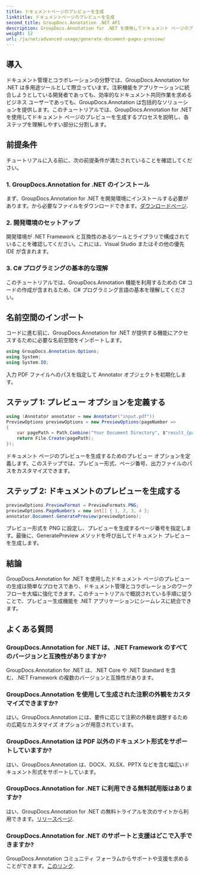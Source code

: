 ```yaml
---
title: ドキュメントページのプレビューを生成
linktitle: ドキュメントページのプレビューを生成
second_title: GroupDocs.Annotation .NET API
description: GroupDocs.Annotation for .NET を使用してドキュメント ページのプレビューを効率的に生成する方法を学びます。この包括的な機能により、ドキュメント管理ワークフローを強化します。
weight: 12
url: /ja/net/advanced-usage/generate-document-pages-preview/
---
```

## 導入
ドキュメント管理とコラボレーションの分野では、GroupDocs.Annotation for .NET は多用途ツールとして際立っています。注釈機能をアプリケーションに統合しようとしている開発者であっても、効率的なドキュメント共同作業を求めるビジネス ユーザーであっても、GroupDocs.Annotation は包括的なソリューションを提供します。このチュートリアルでは、GroupDocs.Annotation for .NET を使用してドキュメント ページのプレビューを生成するプロセスを説明し、各ステップを理解しやすい部分に分割します。
## 前提条件
チュートリアルに入る前に、次の前提条件が満たされていることを確認してください。
### 1. GroupDocs.Annotation for .NET のインストール
まず、GroupDocs.Annotation for .NET を開発環境にインストールする必要があります。から必要なファイルをダウンロードできます。[ダウンロードページ](https://releases.groupdocs.com/annotation/net/).
### 2. 開発環境のセットアップ
開発環境が .NET Framework と互換性のあるツールとライブラリで構成されていることを確認してください。これには、Visual Studio またはその他の優先 IDE が含まれます。
### 3. C# プログラミングの基本的な理解
このチュートリアルでは、GroupDocs.Annotation 機能を利用するための C# コードの作成が含まれるため、C# プログラミング言語の基本を理解してください。

## 名前空間のインポート
コードに進む前に、GroupDocs.Annotation for .NET が提供する機能にアクセスするために必要な名前空間をインポートします。

```csharp
using GroupDocs.Annotation.Options;
using System;
using System.IO;

```
入力 PDF ファイルへのパスを指定して Annotator オブジェクトを初期化します。
## ステップ 1: プレビュー オプションを定義する
```csharp
using (Annotator annotator = new Annotator("input.pdf"))
PreviewOptions previewOptions = new PreviewOptions(pageNumber =>
{
    var pagePath = Path.Combine("Your Document Directory", $"result_{pageNumber}.png");
    return File.Create(pagePath);
});
```
ドキュメント ページのプレビューを生成するためのプレビュー オプションを定義します。このステップでは、プレビュー形式、ページ番号、出力ファイルのパスをカスタマイズできます。
## ステップ 2: ドキュメントのプレビューを生成する
```csharp
previewOptions.PreviewFormat = PreviewFormats.PNG;
previewOptions.PageNumbers = new int[] { 1, 2, 3, 4 };
annotator.Document.GeneratePreview(previewOptions);
```
プレビュー形式を PNG に設定し、プレビューを生成するページ番号を指定します。最後に、GeneratePreview メソッドを呼び出してドキュメント プレビューを生成します。

## 結論
GroupDocs.Annotation for .NET を使用したドキュメント ページのプレビューの生成は簡単なプロセスであり、ドキュメント管理とコラボレーションのワークフローを大幅に強化できます。このチュートリアルで概説されている手順に従うことで、プレビュー生成機能を .NET アプリケーションにシームレスに統合できます。
## よくある質問
### GroupDocs.Annotation for .NET は、.NET Framework のすべてのバージョンと互換性がありますか?
GroupDocs.Annotation for .NET は、.NET Core や .NET Standard を含む、.NET Framework の複数のバージョンと互換性があります。
### GroupDocs.Annotation を使用して生成された注釈の外観をカスタマイズできますか?
はい。GroupDocs.Annotation には、要件に応じて注釈の外観を調整するための広範なカスタマイズ オプションが用意されています。
### GroupDocs.Annotation は PDF 以外のドキュメント形式をサポートしていますか?
はい、GroupDocs.Annotation は、DOCX、XLSX、PPTX などを含む幅広いドキュメント形式をサポートしています。
### GroupDocs.Annotation for .NET に利用できる無料試用版はありますか?
はい、GroupDocs.Annotation for .NET の無料トライアルを次のサイトから利用できます。[リリースページ](https://releases.groupdocs.com/).
### GroupDocs.Annotation for .NET のサポートと支援はどこで入手できますか?
 GroupDocs.Annotation コミュニティ フォーラムからサポートや支援を求めることができます。[このリンク](https://forum.groupdocs.com/c/annotation/10).